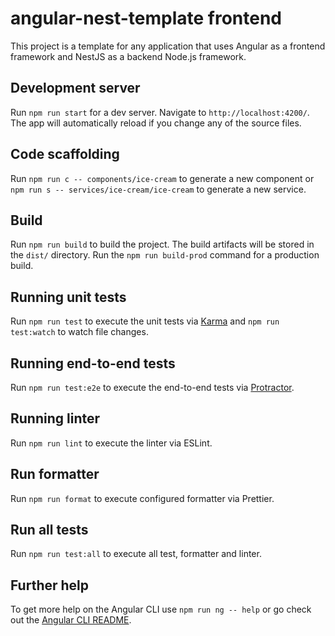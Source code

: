 # angular-nest-template frontend

This project is a template for any application that uses Angular as a frontend framework and NestJS as a backend Node.js framework.

## Development server

Run `npm run start` for a dev server. Navigate to `http://localhost:4200/`. The app will automatically reload if you change any of the source files.

## Code scaffolding

Run `npm run c -- components/ice-cream` to generate a new component or `npm run s -- services/ice-cream/ice-cream` to generate a new service.

## Build

Run `npm run build` to build the project. The build artifacts will be stored in the `dist/` directory. Run the `npm run build-prod` command for a production build.

## Running unit tests

Run `npm run test` to execute the unit tests via [Karma](https://karma-runner.github.io) and `npm run test:watch` to watch file changes.

## Running end-to-end tests

Run `npm run test:e2e` to execute the end-to-end tests via [Protractor](http://www.protractortest.org/).

## Running linter

Run `npm run lint` to execute the linter via ESLint.

## Run formatter

Run `npm run format` to execute configured formatter via Prettier.

## Run all tests

Run `npm run test:all` to execute all test, formatter and linter.

## Further help

To get more help on the Angular CLI use `npm run ng -- help` or go check out the [Angular CLI README](https://github.com/angular/angular-cli/blob/master/README.md).
